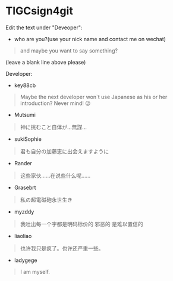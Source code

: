 # TIGCsign4git
Edit the text under "Deveoper":
  - who are you?(use your nick name and contact me on wechat)
  > and maybe you want to say something?

  (leave a blank line above please)
  
Developer:
  - key88cb
  > Maybe the next developer won`t use Japanese as his or her introduction? Never mind! 😜
    
  - Mutsumi
  > 神に挑むこと自体が…無謀…

  - sukiSophie
  > 君も自分の加藤恵に出会えますように
  
  - Rander
  > 这些家伙……在说些什么呢……

  - Grasebrt
  > 私の超電磁砲永世生き

  - myzddy
  > 我吐出每一个字都是明码标价的 邪恶的 是难以置信的

  - liaoliao
  > 也许我只是疯了。也许还严重一些。

  - ladygege
  > I am myself.